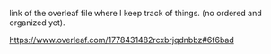 link of the overleaf file where I keep track of things. 
(no ordered and organized yet).


https://www.overleaf.com/1778431482rcxbrjqdnbbz#6f6bad
